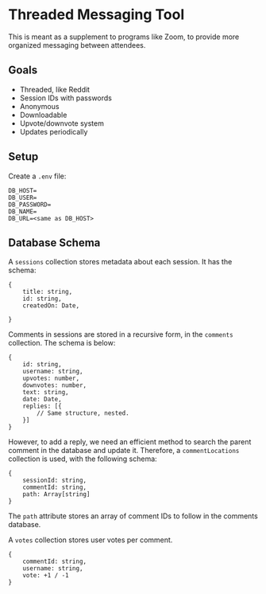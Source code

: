 # Threaded Messaging Tool

This is meant as a supplement to programs like Zoom, to provide more organized messaging between attendees.

## Goals

* Threaded, like Reddit
* Session IDs with passwords
* Anonymous
* Downloadable
* Upvote/downvote system
* Updates periodically

## Setup

Create a `.env` file:
```
DB_HOST=
DB_USER=
DB_PASSWORD=
DB_NAME=
DB_URL=<same as DB_HOST>
```

## Database Schema

A `sessions` collection stores metadata about each session. It has the schema:

```{json}
{
    title: string,
    id: string,
    createdOn: Date,

}
```

Comments in sessions are stored in a recursive form, in the `comments` collection. The schema is below:

```{json}
{
    id: string,
    username: string,
    upvotes: number,
    downvotes: number,
    text: string,
    date: Date,
    replies: [{
        // Same structure, nested.
    }]
}
```

However, to add a reply, we need an efficient method to search the parent comment in the database and update it. Therefore, a `commentLocations` collection is used, with the following schema:

```{json}
{
    sessionId: string,
    commentId: string,
    path: Array[string]
}
```

The `path` attribute stores an array of comment IDs to follow in the comments database.

A `votes` collection stores user votes per comment.

```{json}
{
    commentId: string,
    username: string,
    vote: +1 / -1
}
```


